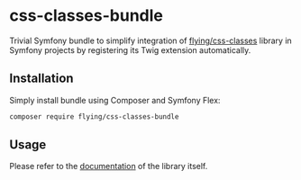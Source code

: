 # css-classes-bundle
Trivial Symfony bundle to simplify integration of [flying/css-classes](https://github.com/FlyingDR/css-classes) library in Symfony projects by registering its Twig extension automatically.

## Installation

Simply install bundle using Composer and Symfony Flex:

```bash
composer require flying/css-classes-bundle
```

## Usage

Please refer to the [documentation](https://github.com/FlyingDR/css-classes) of the library itself.
